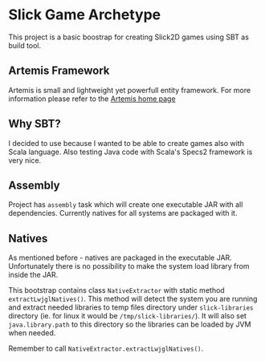Slick Game Archetype
====================

This project is a basic boostrap for creating Slick2D games using SBT as build tool.

## Artemis Framework

Artemis is small and lightweight yet powerfull entity framework. For more information
please refer to the [Artemis home page](http://gamadu.com/artemis/)

## Why SBT?

I decided to use because I wanted to be able to create games also with Scala language.
Also testing Java code with Scala's Specs2 framework is very nice.

## Assembly

Project has `assembly` task which will create one executable JAR with all dependencies.
Currently natives for all systems are packaged with it.

## Natives

As mentioned before - natives are packaged in the executable JAR. Unfortunately
there is no possibility to make the system load library from inside the JAR.

This bootstrap contains class `NativeExtractor` with static method `extractLwjglNatives()`.
This method will detect the system you are running and extract needed libraries to
temp files directory under `slick-libraries` directory (ie. for linux it would be
`/tmp/slick-libraries/`). It will also set `java.library.path` to this directory
so the libraries can be loaded by JVM when needed.

Remember to call `NativeExtractor.extractLwjglNatives()`.

